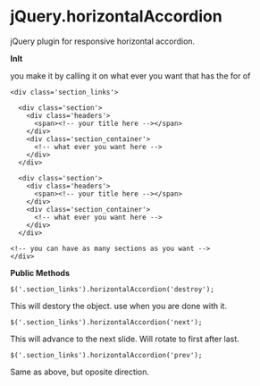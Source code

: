 jQuery.horizontalAccordion
==========================

jQuery plugin for responsive horizontal accordion.

__InIt__

you make it by calling it on what ever you want that has the for of 

    <div class='section_links'>
    
      <div class='section'>
        <div class='headers'>
          <span><!-- your title here --></span>
        </div>
        <div class='section_container'>
          <!-- what ever you want here -->
        </div>
      </div>    

      <div class='section'>
        <div class='headers'>
          <span><!-- your title here --></span>
        </div>
        <div class='section_container'>
          <!-- what ever you want here -->
        </div>
      </div>            
        
    <!-- you can have as many sections as you want -->
    </div>

__Public Methods__

    $('.section_links').horizontalAccordion('destroy');

This will destory the object. use when you are done with it.

    $('.section_links').horizontalAccordion('next');

This will advance to the next slide. Will rotate to first after last.

    $('.section_links').horizontalAccordion('prev');

Same as above, but oposite direction.